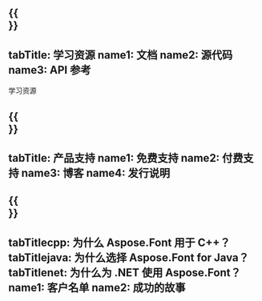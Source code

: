 ﻿---
translation: true
deploy: false
---

{{<section learningresources>}}
---
tabTitle: 学习资源
name1: 文档
name2: 源代码
name3: API 参考
---

学习资源

{{<section support>}}
---
tabTitle: 产品支持
name1: 免费支持
name2: 付费支持
name3: 博客
name4: 发行说明
---

{{<section why>}}
---
tabTitlecpp: 为什么 Aspose.Font 用于 C++？
tabTitlejava: 为什么选择 Aspose.Font for Java？
tabTitlenet: 为什么为 .NET 使用 Aspose.Font？
name1: 客户名单
name2: 成功的故事
---